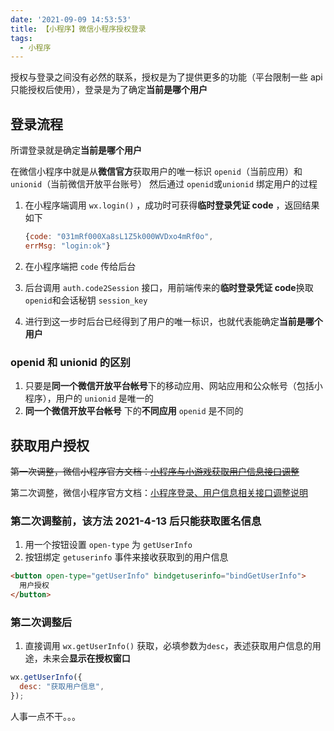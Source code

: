 ```yaml
---
date: '2021-09-09 14:53:53'
title: 【小程序】微信小程序授权登录
tags:
  - 小程序
---
```


授权与登录之间没有必然的联系，授权是为了提供更多的功能（平台限制一些 api 只能授权后使用），登录是为了确定**当前是哪个用户**

## 登录流程

所谓登录就是确定**当前是哪个用户**

在微信小程序中就是从**微信官方**获取用户的唯一标识 `openid`（当前应用）和`unionid`（当前微信开放平台账号） 然后通过 `openid`或`unionid` 绑定用户的过程

1. 在小程序端调用 `wx.login()` ，成功时可获得**临时登录凭证 code** ，返回结果如下

   ```js
   {code: "031mRf000Xa8sL1Z5k000WVDxo4mRf0o",
   errMsg: "login:ok"}
   ```

2. 在小程序端把 `code` 传给后台

3. 后台调用 `auth.code2Session` 接口，用前端传来的**临时登录凭证 code**换取 `openid`和会话秘钥 `session_key`

4. 进行到这一步时后台已经得到了用户的唯一标识，也就代表能确定**当前是哪个用户**

### openid 和 unionid 的区别

1. 只要是**同一个微信开放平台帐号**下的移动应用、网站应用和公众帐号（包括小程序），用户的 `unionid` 是唯一的
2. **同一个微信开放平台帐号** 下的**不同应用** `openid` 是不同的

## 获取用户授权

~~第一次调整，微信小程序官方文档：[小程序与小游戏获取用户信息接口调整](https://developers.weixin.qq.com/community/develop/doc/0000a26e1aca6012e896a517556c01)~~

第二次调整，微信小程序官方文档：[小程序登录、用户信息相关接口调整说明](https://developers.weixin.qq.com/community/develop/doc/000cacfa20ce88df04cb468bc52801)

### 第二次调整前，该方法 2021-4-13 后只能获取匿名信息

1. 用一个按钮设置 `open-type` 为 `getUserInfo`
2. 按钮绑定 `getuserinfo` 事件来接收获取到的用户信息

```html
<button open-type="getUserInfo" bindgetuserinfo="bindGetUserInfo">
  用户授权
</button>
```

### 第二次调整后

1. 直接调用 `wx.getUserInfo()` 获取，必填参数为`desc`，表述获取用户信息的用途，未来会**显示在授权窗口**

```js
wx.getUserInfo({
  desc: "获取用户信息",
});
```

人事一点不干。。。
